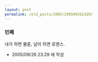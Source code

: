 ```yaml
---
layout: post
permalink: /old_posts/2005/200509262329/
---
```


### 민폐


내가 하면 불륜, 남이 하면 로맨스.





- 2005/09/26 23:29 에 작성